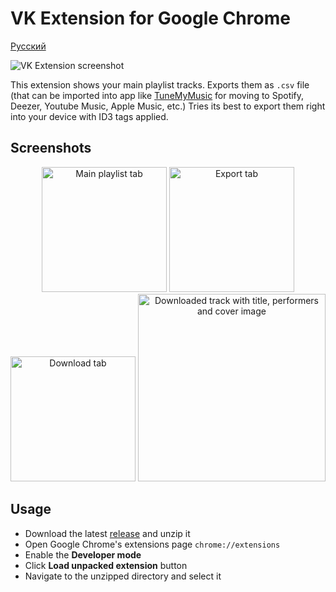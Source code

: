 # VK Extension for Google Chrome

[Русский](https://github.com/al4str/vk-extension/blob/master/README.RU.md)

![VK Extension screenshot](https://i.imgur.com/gkJSwOo.png)

This extension shows your main playlist tracks. Exports them as `.csv` file (that can be imported into app like [TuneMyMusic](https://www.tunemymusic.com/) for moving to Spotify, Deezer, Youtube Music, Apple Music, etc.) Tries its best to export them right into your device with ID3 tags applied.


## Screenshots
<p align="center">
  <img width="200" src="https://i.imgur.com/5a7fz62.png" alt="Main playlist tab" />
  <img width="200" src="https://i.imgur.com/bfBj9vA.png" alt="Export tab" />
  <img width="200" src="https://i.imgur.com/k6nMe2F.png" alt="Download tab" />
  <img width="300" src="https://i.imgur.com/f5DEcw4.png" alt="Downloaded track with title, performers and cover image" />
</p>

## Usage
- Download the latest [release](https://github.com/al4str/vk-extension/releases) and unzip it
- Open Google Chrome's extensions page `chrome://extensions`
- Enable the **Developer mode**
- Click **Load unpacked extension** button
- Navigate to the unzipped directory and select it

